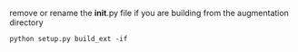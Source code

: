 
remove or rename the __init__.py file if you are building from the augmentation directory
```
python setup.py build_ext -if 
```